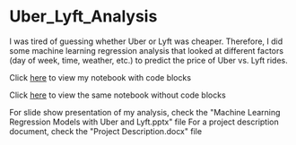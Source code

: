 # Uber_Lyft_Analysis
I was tired of guessing whether Uber or Lyft was cheaper. Therefore, I did some machine learning regression analysis that looked at different factors (day of week, time, weather, etc.) to predict the price of Uber vs. Lyft rides.


Click [here](https://nbviewer.jupyter.org/github/omshapira/Uber_Lyft_Analysis/blob/master/Ride_Sharing_Prices_with_code.html) to view my notebook with code blocks

Click [here](https://nbviewer.jupyter.org/github/omshapira/Uber_Lyft_Analysis/blob/master/Ride_Sharing_Prices.html) to view the same notebook without code blocks

For slide show presentation of my analysis, check the "Machine Learning Regression Models with Uber and Lyft.pptx" file
For a project description document, check the "Project Description.docx" file
